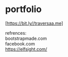 # portfolio
[https://bit.ly//traversaa.me]



refrences:<br>
bootstrapmade.com<br>
facebook.com<br>
https://elfsight.com/
